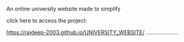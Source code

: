 An online university website made to simplify 

click here to access the project:

https://rajdeep-2003.github.io/UNIVERSITY_WEBSITE/
.....................

